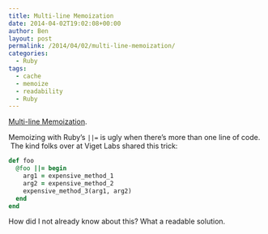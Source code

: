 ```yaml
---
title: Multi-line Memoization
date: 2014-04-02T19:02:08+00:00
author: Ben
layout: post
permalink: /2014/04/02/multi-line-memoization/
categories:
  - Ruby
tags:
  - cache
  - memoize
  - readability
  - Ruby
---
```

[Multi-line Memoization](http://viget.com/extend/multi-line-memoization).

Memoizing with Ruby&#8217;s `||=` is ugly when there&#8217;s more than one line of code.  The kind folks over at Viget Labs shared this trick:

```ruby
def foo
  @foo ||= begin
    arg1 = expensive_method_1
    arg2 = expensive_method_2
    expensive_method_3(arg1, arg2)
  end
end
```

How did I not already know about this? What a readable solution.
